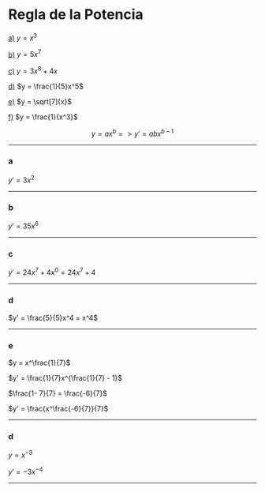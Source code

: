 <!-- 05-07-22 -->
# Regla de la Potencia

[a)](#a) $y = x^3$ 

[b)](#b) $y = 5x^7$ 

[c)](#c) $y = 3x^8 + 4x$  

[d)](#d) $y = \frac{1}{5}x^5$  

[e)](#e) $y = \sqrt[7]{x}$  

[f)](#f) $y = \frac{1}{x^3}$  

$$y = ax^b => y' = abx^{b-1}$$ 

---

### a  

$y' = 3x^2$

---

### b

$y' = 35x^6$

---

### c

$y' = 24x^7 + 4x^0 = 24x^7 + 4$

---

### d

$y' = \frac{5}{5}x^4 = x^4$

---

### e

$y = x^\frac{1}{7}$

$y' = \frac{1}{7}x^{\frac{1}{7} - 1}$ 

$\frac{1- 7}{7} = \frac{-6}{7}$

$y' = \frac{x^\frac{-6}{7}}{7}$  

---

### d

$y = x^{-3}$

$y' = -3x^{-4}$

---
